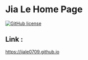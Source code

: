 # Jia Le Home Page
[![GitHub license](https://img.shields.io/github/license/Naereen/StrapDown.js.svg)](https://github.com/JiaLe0709/jiale0709.github.io/blob/Master/LICENSE.MD)

## Link :
https://jiale0709.github.io
